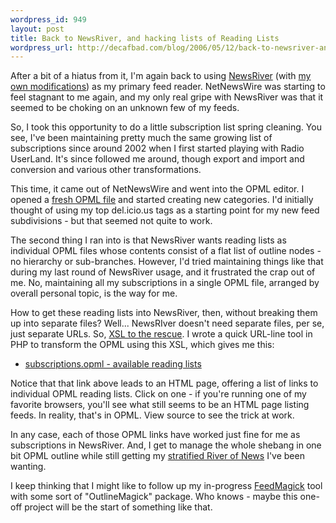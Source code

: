 ```yaml
--- 
wordpress_id: 949
layout: post
title: Back to NewsRiver, and hacking lists of Reading Lists
wordpress_url: http://decafbad.com/blog/2006/05/12/back-to-newsriver-and-hacking-lists-of-reading-lists
---
```

 <p>After a bit of a hiatus from it, I'm again back to using <a href="http://www.newsriver.org">NewsRiver</a> (with <a href="http://decafbad.com/trac/wiki/DecafbadNewsRiver">my own modifications</a>) as my primary feed reader.  NetNewsWire was starting to feel stagnant to me again, and my only real gripe with NewsRiver was that it seemed to be choking on an unknown few of my feeds.</p>
 <p>So, I took this opportunity to do a little subscription list spring cleaning.  You see, I've been maintaining pretty much the same growing list of subscriptions since around 2002 when I first started playing with Radio UserLand.  It's since followed me around, though export and import and conversion and various other transformations.</p>
 <p>This time, it came out of NetNewsWire and went into the OPML editor.  I opened a <a href="http://hosting.opml.org/decafbad/subscriptions.opml">fresh OPML file</a> and started creating new categories.  I'd initially thought of using my top del.icio.us tags as a starting point for my new feed subdivisions - but that seemed not quite to work.</p>
 <p>The second thing I ran into is that NewsRiver wants reading lists as individual OPML files whose contents consist of a flat list of outline nodes - no hierarchy or sub-branches.  However, I'd tried maintaining things like that during my last round of NewsRiver usage, and it frustrated the crap out of me.  No, maintaining all my subscriptions in a single OPML file, arranged by overall personal topic, is the way for me.</p>
 <p>How to get these reading lists into NewsRiver, then, without breaking them up into separate files?  Well...  NewsRIver doesn't need separate files, per se, just separate URLs.  So, <a href="http://hosting.opml.org/decafbad/reading-list-tools.xsl">XSL to the rescue</a>. I wrote a quick URL-line tool in PHP to transform the OPML using this XSL, which gives me this:</p>
     <ul>
     <li>
     <span><a href="http://decafbad.com/2006/05/xsltproc.php?mode=toc&suboutline=amusements&xml=http://hosting.opml.org/decafbad/subscriptions.opml&xsl=http://hosting.opml.org/decafbad/reading-list-tools.xsl">subscriptions.opml - available reading lists</a></span>
     </li>
     </ul>
 <p>Notice that that link above leads to an HTML page, offering a list of links to individual OPML reading lists.  Click on one - if you're running one of my favorite browsers, you'll see what still seems to be an HTML page listing feeds.  In reality, that's in OPML.  View source to see the trick at work.</p>
 <p>In any case, each of those OPML links have worked just fine for me as subscriptions in NewsRiver.  And, I get to manage the whole shebang in one bit OPML outline while still getting my <a href="http://decafbad.com/blog/2006/01/01/new-feed-reader-ideas-for-the-new-year">stratified River of News</a> I've been wanting.</p>
 <p>I keep thinking that I might like to follow up my in-progress <a href="http://decafbad.com/trac/wiki/FeedMagick">FeedMagick</a> tool with some sort of "OutlineMagick" package.  Who knows - maybe this one-off project will be the start of something like that.</p>
